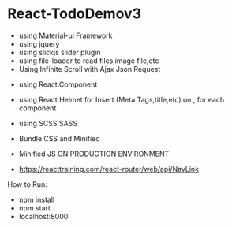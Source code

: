 # React-TodoDemov3

+ using Material-ui Framework
+ using jquery
+ using slickjs slider plugin
+ using file-loader to read files,image file,etc
+ Using Infinite Scroll with Ajax Json Request

- using React.Component 
- using React.Helmet for Insert (Meta Tags,title,etc) on <Head>, for each component
- using SCSS SASS 
- Bundle CSS and Minified
- Minified JS ON PRODUCTION ENVIRONMENT

- https://reacttraining.com/react-router/web/api/NavLink

How to Run:
- npm install 
- npm start
- localhost:8000
